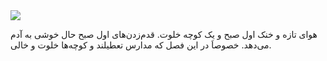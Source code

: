 <!-- 
.. title: پیاده‌روی در دلفت-شش آگوست دوهزار و پانزده
.. slug: 2015-08-06-lopen-in-delft
.. date: 2015-08-06 20:14:54 UTC+02:00
.. tags: 
.. category: پیاده‌روی در دلفت
.. link: 
.. description: 
.. type: text
-->

<img src="http://googledrive.com/host/0B8OOfC6oWXEPTkFpZ3lWaV91Ums" />

هوای تازه و خنک اول صبح و یک کوچه خلوت. قدم‌زدن‌های اول صبح حال خوشی به آدم می‌دهد. خصوصاَ در این فصل که مدارس تعطیلند و کوچه‌ها خلوت و خالی.
